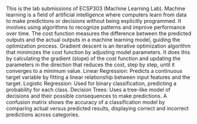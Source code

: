 This is the lab submissions of ECSP303 (Machine Learning Lab). 
Machine learning is a field of artificial intelligence where computers learn from data to make predictions or decisions without being explicitly programmed. 
  It involves using algorithms to recognize patterns and improve performance over time.
The cost function measures the difference between the predicted outputs and the actual outputs in a machine learning model, guiding the optimization process.
Gradient descent is an iterative optimization algorithm that minimizes the cost function by adjusting model parameters.
  It does this by calculating the gradient (slope) of the cost function and updating the parameters in the direction that reduces the cost, step by step, until it converges to a minimum value.
Linear Regression: Predicts a continuous target variable by fitting a linear relationship between input features and the target.
Logistic Regression: Used for binary classification, predicting a probability for each class.
Decision Trees: Uses a tree-like model of decisions and their possible consequences to make predictions.
A confusion matrix shows the accuracy of a classification model by comparing actual versus predicted results, displaying correct and incorrect predictions across categories.
